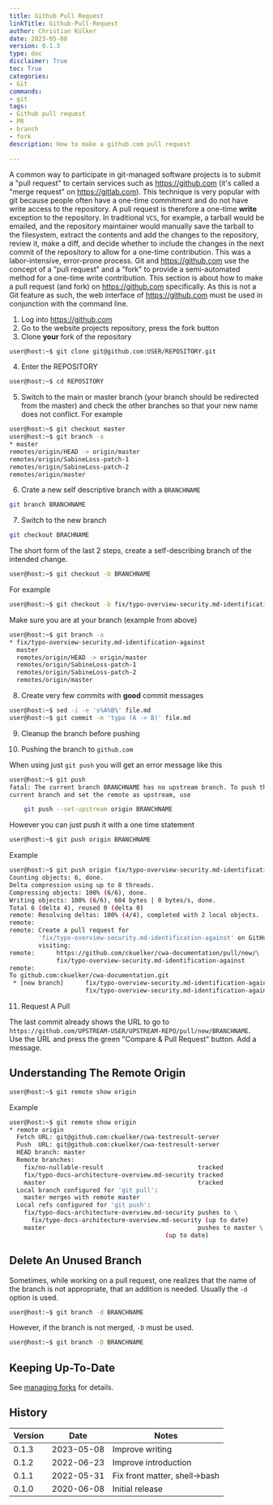```yaml
---
title: Github Pull Request
linkTitle: Github-Pull-Request
author: Christian Külker
date: 2023-05-08
version: 0.1.3
type: doc
disclaimer: True
toc: True
categories:
- Git
commands:
- git
tags:
- Github pull request
- PR
- branch
- fork
description: How to make a github.com pull request

---
```


A common way to participate in git-managed software projects is to submit a
"pull request" to certain services such as <https://github.com> (it's called a
"merge request" on <https://gitlab.com>). This technique is very popular with
git because people often have a one-time commitment and do not have write
access to the repository. A pull request is therefore a one-time __write__
exception to the repository. In traditional `VCS`, for example, a tarball would
be emailed, and the repository maintainer would manually save the tarball to
the filesystem, extract the contents and add the changes to the repository,
review it, make a diff, and decide whether to include the changes in the next
commit of the repository to allow for a one-time contribution. This was a
labor-intensive, error-prone process. Git and <https://github.com> use the
concept of a "pull request" and a "fork" to provide a semi-automated method for
a one-time write contribution. This section is about how to make a pull request
(and fork) on <https://github.com> specifically. As this is not a Git feature
as such, the web interface of <https://github.com> must be used in conjunction
with the command line.

1. Log into <https://github.com>
2. Go to the website projects repository, press the fork button
3. Clone **your** fork of the repository

```bash
user@host:~$ git clone git@github.com:USER/REPOSITORY.git
```

4. Enter the REPOSITORY

```bash
user@host:~$ cd REPOSITORY
```

5. Switch to the main or master branch (your branch should be redirected from
   the master) and check the other branches so that your new name does not
   conflict. For example

```bash
user@host:~$ git checkout master
user@host:~$ git branch -a
* master
remotes/origin/HEAD -> origin/master
remotes/origin/SabineLoss-patch-1
remotes/origin/SabineLoss-patch-2
remotes/origin/master
```

6. Crate a new self descriptive branch with a `BRANCHNAME`

```bash
git branch BRANCHNAME
```

7. Switch to the new branch

```bash
git checkout BRACHNAME
```

The short form of the last 2 steps, create a self-describing branch of the
intended change.

```bash
user@host:~$ git checkout -b BRANCHNAME
```

For example

```bash
user@host:~$ git checkout -b fix/typo-overview-security.md-identification-against
```

Make sure you are at your branch (example from above)

```bash
user@host:~$ git branch -a
* fix/typo-overview-security.md-identification-against
  master
  remotes/origin/HEAD -> origin/master
  remotes/origin/SabineLoss-patch-1
  remotes/origin/SabineLoss-patch-2
  remotes/origin/master
```

8. Create very few commits with **good** commit messages

```bash
user@host:~$ sed -i -e 's%A%B%' file.md
user@host:~$ git commit -m 'typo (A -> B)' file.md
```

9. Cleanup the branch before pushing

10. Pushing the branch to `github.com`

When using just `git push` you will get an error message like this

```bash
user@host:~$ git push
fatal: The current branch BRANCHNAME has no upstream branch. To push the
current branch and set the remote as upstream, use

    git push --set-upstream origin BRANCHNAME
```

However you can just push it with a one time statement

```bash
user@host:~$ git push origin BRANCHNAME
```

Example

```bash
user@host:~$ git push origin fix/typo-overview-security.md-identification-against
Counting objects: 6, done.
Delta compression using up to 8 threads.
Compressing objects: 100% (6/6), done.
Writing objects: 100% (6/6), 604 bytes | 0 bytes/s, done.
Total 6 (delta 4), reused 0 (delta 0)
remote: Resolving deltas: 100% (4/4), completed with 2 local objects.
remote:
remote: Create a pull request for
        'fix/typo-overview-security.md-identification-against' on GitHub by
        visiting:
remote:      https://github.com/ckuelker/cwa-documentation/pull/new/\
             fix/typo-overview-security.md-identification-against
remote:
To github.com:ckuelker/cwa-documentation.git
 * [new branch]      fix/typo-overview-security.md-identification-against -> \
                     fix/typo-overview-security.md-identification-against
```

11. Request A Pull

The last commit already shows the URL to go to
`https://github.com/UPSTREAM-USER/UPSTREAM-REPO/pull/new/BRANCHNAME`. Use the
URL and press the green "Compare & Pull Request" button. Add a message.

## Understanding The Remote Origin

```bash
user@host:~$ git remote show origin
```

Example

```bash
user@host:~$ git remote show origin
* remote origin
  Fetch URL: git@github.com:ckuelker/cwa-testresult-server
  Push  URL: git@github.com:ckuelker/cwa-testresult-server
  HEAD branch: master
  Remote branches:
    fix/no-nullable-result                          tracked
    fix/typo-docs-architecture-overview.md-security tracked
    master                                          tracked
  Local branch configured for 'git pull':
    master merges with remote master
  Local refs configured for 'git push':
    fix/typo-docs-architecture-overview.md-security pushes to \
      fix/typo-docs-architecture-overview.md-security (up to date)
    master                                          pushes to master \
                                           (up to date)
```

## Delete An Unused Branch

Sometimes, while working on a pull request, one realizes that the name of the
branch is not appropriate, that an addition is needed. Usually the `-d` option
is used.

```bash
user@host:~$ git branch -d BRANCHNAME
```

However, if the branch is not merged, `-D` must be used.

```bash
user@host:~$ git branch -D BRANCHNAME
```

## Keeping Up-To-Date

See [managing forks](github-manageing-forks.html) for details.

## History

| Version | Date       | Notes                                                |
| ------- | ---------- | ---------------------------------------------------- |
| 0.1.3   | 2023-05-08 | Improve writing                                      |
| 0.1.2   | 2022-06-23 | Improve introduction                                 |
| 0.1.1   | 2022-05-31 | Fix front matter, shell->bash                        |
| 0.1.0   | 2020-06-08 | Initial release                                      |
